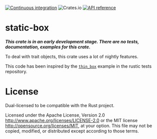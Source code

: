 [![Continuous integration](https://github.com/alekseysidorov/static-box/actions/workflows/ci.yml/badge.svg)](https://github.com/alekseysidorov/static-box/actions/workflows/ci.yml)
![Crates.io](https://img.shields.io/crates/v/static-box)
[![API reference](https://docs.rs/static-box/badge.svg)](https://docs.rs/static-box/)

# static-box

***This crate is in an early development stage. There are no tests, documentation, examples for this crate.***

To deal with trait objects, this crate uses a lot of nightly features.

This code has been inspired by the [`thin_box`](https://github.com/rust-lang/rust/blob/5ade3fe32c8a742504aaddcbe0d6e498f8eae11d/library/core/tests/ptr.rs#L561) example in the rustic tests repository.

# License

Dual-licensed to be compatible with the Rust project.

Licensed under the Apache License, Version 2.0 http://www.apache.org/licenses/LICENSE-2.0 or the MIT license http://opensource.org/licenses/MIT, at your option. This file may not be copied, modified, or distributed except according to those terms.
